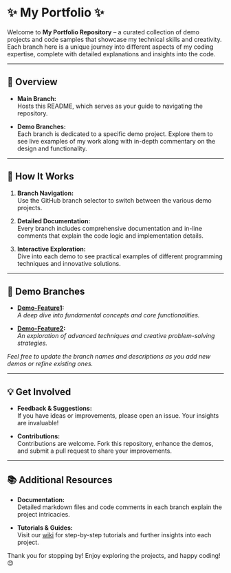 # ✨ My Portfolio ✨

Welcome to **My Portfolio Repository** – a curated collection of demo projects and code samples that showcase my technical skills and creativity. Each branch here is a unique journey into different aspects of my coding expertise, complete with detailed explanations and insights into the code.

---

## 🚀 Overview

- **Main Branch:**  
  Hosts this README, which serves as your guide to navigating the repository.
  
- **Demo Branches:**  
  Each branch is dedicated to a specific demo project. Explore them to see live examples of my work along with in-depth commentary on the design and functionality.

---

## 🎯 How It Works

1. **Branch Navigation:**  
   Use the GitHub branch selector to switch between the various demo projects.
   
2. **Detailed Documentation:**  
   Every branch includes comprehensive documentation and in-line comments that explain the code logic and implementation details.

3. **Interactive Exploration:**  
   Dive into each demo to see practical examples of different programming techniques and innovative solutions.

---

## 🌟 Demo Branches

- **[Demo-Feature1](https://github.com/yourusername/portofolio/tree/demo-feature1):**  
  _A deep dive into fundamental concepts and core functionalities._
  
- **[Demo-Feature2](https://github.com/yourusername/portofolio/tree/demo-feature2):**  
  _An exploration of advanced techniques and creative problem-solving strategies._

*Feel free to update the branch names and descriptions as you add new demos or refine existing ones.*

---

## 💡 Get Involved

- **Feedback & Suggestions:**  
  If you have ideas or improvements, please open an issue. Your insights are invaluable!
  
- **Contributions:**  
  Contributions are welcome. Fork this repository, enhance the demos, and submit a pull request to share your improvements.

---

## 📚 Additional Resources

- **Documentation:**  
  Detailed markdown files and code comments in each branch explain the project intricacies.
  
- **Tutorials & Guides:**  
  Visit our [wiki](https://github.com/yourusername/portofolio/wiki) for step-by-step tutorials and further insights into each project.

Thank you for stopping by! Enjoy exploring the projects, and happy coding! 😊
